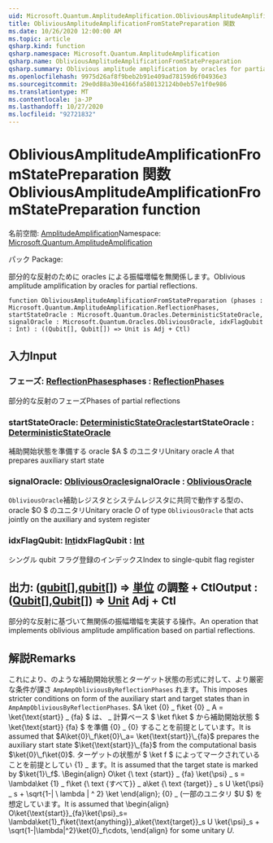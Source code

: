 ```yaml
---
uid: Microsoft.Quantum.AmplitudeAmplification.ObliviousAmplitudeAmplificationFromStatePreparation
title: ObliviousAmplitudeAmplificationFromStatePreparation 関数
ms.date: 10/26/2020 12:00:00 AM
ms.topic: article
qsharp.kind: function
qsharp.namespace: Microsoft.Quantum.AmplitudeAmplification
qsharp.name: ObliviousAmplitudeAmplificationFromStatePreparation
qsharp.summary: Oblivious amplitude amplification by oracles for partial reflections.
ms.openlocfilehash: 9975d26af8f9beb2b91e409ad78159d6f04936e3
ms.sourcegitcommit: 29e0d88a30e4166fa580132124b0eb57e1f0e986
ms.translationtype: MT
ms.contentlocale: ja-JP
ms.lasthandoff: 10/27/2020
ms.locfileid: "92721832"
---
```

# <a name="obliviousamplitudeamplificationfromstatepreparation-function"></a><span data-ttu-id="311c0-102">ObliviousAmplitudeAmplificationFromStatePreparation 関数</span><span class="sxs-lookup"><span data-stu-id="311c0-102">ObliviousAmplitudeAmplificationFromStatePreparation function</span></span>

<span data-ttu-id="311c0-103">名前空間: [AmplitudeAmplification](xref:Microsoft.Quantum.AmplitudeAmplification)</span><span class="sxs-lookup"><span data-stu-id="311c0-103">Namespace: [Microsoft.Quantum.AmplitudeAmplification](xref:Microsoft.Quantum.AmplitudeAmplification)</span></span>

<span data-ttu-id="311c0-104">パック [](https://nuget.org/packages/)</span><span class="sxs-lookup"><span data-stu-id="311c0-104">Package: [](https://nuget.org/packages/)</span></span>


<span data-ttu-id="311c0-105">部分的な反射のために oracles による振幅増幅を無関係します。</span><span class="sxs-lookup"><span data-stu-id="311c0-105">Oblivious amplitude amplification by oracles for partial reflections.</span></span>

```qsharp
function ObliviousAmplitudeAmplificationFromStatePreparation (phases : Microsoft.Quantum.AmplitudeAmplification.ReflectionPhases, startStateOracle : Microsoft.Quantum.Oracles.DeterministicStateOracle, signalOracle : Microsoft.Quantum.Oracles.ObliviousOracle, idxFlagQubit : Int) : ((Qubit[], Qubit[]) => Unit is Adj + Ctl)
```


## <a name="input"></a><span data-ttu-id="311c0-106">入力</span><span class="sxs-lookup"><span data-stu-id="311c0-106">Input</span></span>

### <a name="phases--reflectionphases"></a><span data-ttu-id="311c0-107">フェーズ: [ReflectionPhases](xref:Microsoft.Quantum.AmplitudeAmplification.ReflectionPhases)</span><span class="sxs-lookup"><span data-stu-id="311c0-107">phases : [ReflectionPhases](xref:Microsoft.Quantum.AmplitudeAmplification.ReflectionPhases)</span></span>

<span data-ttu-id="311c0-108">部分的な反射のフェーズ</span><span class="sxs-lookup"><span data-stu-id="311c0-108">Phases of partial reflections</span></span>


### <a name="startstateoracle--deterministicstateoracle"></a><span data-ttu-id="311c0-109">startStateOracle: [DeterministicStateOracle](xref:Microsoft.Quantum.Oracles.DeterministicStateOracle)</span><span class="sxs-lookup"><span data-stu-id="311c0-109">startStateOracle : [DeterministicStateOracle](xref:Microsoft.Quantum.Oracles.DeterministicStateOracle)</span></span>

<span data-ttu-id="311c0-110">補助開始状態を準備する oracle $A $ のユニタリ</span><span class="sxs-lookup"><span data-stu-id="311c0-110">Unitary oracle $A$ that prepares auxiliary start state</span></span>


### <a name="signaloracle--obliviousoracle"></a><span data-ttu-id="311c0-111">signalOracle: [ObliviousOracle](xref:Microsoft.Quantum.Oracles.ObliviousOracle)</span><span class="sxs-lookup"><span data-stu-id="311c0-111">signalOracle : [ObliviousOracle](xref:Microsoft.Quantum.Oracles.ObliviousOracle)</span></span>

<span data-ttu-id="311c0-112">`ObliviousOracle`補助レジスタとシステムレジスタに共同で動作する型の、oracle $O $ のユニタリ</span><span class="sxs-lookup"><span data-stu-id="311c0-112">Unitary oracle $O$ of type `ObliviousOracle` that acts jointly on the auxiliary and system register</span></span>


### <a name="idxflagqubit--int"></a><span data-ttu-id="311c0-113">idxFlagQubit: [Int](xref:microsoft.quantum.lang-ref.int)</span><span class="sxs-lookup"><span data-stu-id="311c0-113">idxFlagQubit : [Int](xref:microsoft.quantum.lang-ref.int)</span></span>

<span data-ttu-id="311c0-114">シングル qubit フラグ登録のインデックス</span><span class="sxs-lookup"><span data-stu-id="311c0-114">Index to single-qubit flag register</span></span>



## <a name="output--qubitqubit--unit-adj--ctl"></a><span data-ttu-id="311c0-115">出力: ([qubit](xref:microsoft.quantum.lang-ref.qubit)[],[qubit](xref:microsoft.quantum.lang-ref.qubit)[]) => [単位](xref:microsoft.quantum.lang-ref.unit) の調整 + Ctl</span><span class="sxs-lookup"><span data-stu-id="311c0-115">Output : ([Qubit](xref:microsoft.quantum.lang-ref.qubit)[],[Qubit](xref:microsoft.quantum.lang-ref.qubit)[]) => [Unit](xref:microsoft.quantum.lang-ref.unit) Adj + Ctl</span></span>

<span data-ttu-id="311c0-116">部分的な反射に基づいて無関係の振幅増幅を実装する操作。</span><span class="sxs-lookup"><span data-stu-id="311c0-116">An operation that implements oblivious amplitude amplification based on partial reflections.</span></span>

## <a name="remarks"></a><span data-ttu-id="311c0-117">解説</span><span class="sxs-lookup"><span data-stu-id="311c0-117">Remarks</span></span>

<span data-ttu-id="311c0-118">これにより、のような補助開始状態とターゲット状態の形式に対して、より厳密な条件が課さ `AmpAmpObliviousByReflectionPhases` れます。</span><span class="sxs-lookup"><span data-stu-id="311c0-118">This imposes stricter conditions on form of the auxiliary start and target states than in `AmpAmpObliviousByReflectionPhases`.</span></span>
<span data-ttu-id="311c0-119">$A \ket {0} \_ f\ket {0} \_ A = \ket{\text{start}} \_ {fa} $ は、 \_ 計算ベース $ \ket f\ket $ から補助開始状態 $ \ket{\text{start}} {fa} $ を準備 {0} \_ {0} することを前提としています。</span><span class="sxs-lookup"><span data-stu-id="311c0-119">It is assumed that $A\ket{0}\_f\ket{0}\_a= \ket{\text{start}}\_{fa}$ prepares the auxiliary start state $\ket{\text{start}}\_{fa}$ from the computational basis $\ket{0}\_f\ket{0}$.</span></span>
<span data-ttu-id="311c0-120">ターゲットの状態が $ \ket f $ によってマークされていることを前提としてい {1} \_ ます。</span><span class="sxs-lookup"><span data-stu-id="311c0-120">It is assumed that the target state is marked by $\ket{1}\_f$.</span></span>
<span data-ttu-id="311c0-121">\Begin{align} O\ket {\ text {start}} \_ {fa} \ket{\psi} \_ s = \lambda\ket {1} \_ f\ket {\ text {すべて}} \_ a\ket {\ text {target}} \_ s U \ket{\psi} \_ s + \sqrt{1-| \ lambda | ^ 2} \ket \end{align}; {0} \_ (一部のユニタリ $U $) を想定しています。</span><span class="sxs-lookup"><span data-stu-id="311c0-121">It is assumed that \begin{align} O\ket{\text{start}}\_{fa}\ket{\psi}\_s= \lambda\ket{1}\_f\ket{\text{anything}}\_a\ket{\text{target}}\_s U \ket{\psi}\_s + \sqrt{1-|\lambda|^2}\ket{0}\_f\cdots, \end{align} for some unitary $U$.</span></span>